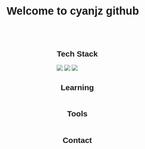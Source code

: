 <head>
    <meta charset="UTF-8">
    <meta name="viewport" content="width=device-width, initial-scale=1.0">
    <link href="https://cdn.jsdelivr.net/npm/bootstrap@5.3.3/dist/css/bootstrap.min.css" rel="stylesheet"
        integrity="sha384-QWTKZyjpPEjISv5WaRU9OFeRpok6YctnYmDr5pNlyT2bRjXh0JMhjY6hW+ALEwIH" crossorigin="anonymous">
    <link rel="preconnect" href="https://fonts.googleapis.com">
    <link rel="preconnect" href="https://fonts.gstatic.com" crossorigin>
    <link
        href="https://fonts.googleapis.com/css2?family=Kanit:ital,wght@0,100;0,200;0,300;0,400;0,500;0,600;0,700;0,800;0,900;1,100;1,200;1,300;1,400;1,500;1,600;1,700;1,800;1,900&family=Signika+Negative:wght@300..700&display=swap"
        rel="stylesheet">
    <style>
        h1 {
            font-family: "Kanit", sans-serif;
        }
        h2 {
            border-width: 0;
            text-align: center;
        }
        .main-content {
            display: flex;
            flex-direction: column;
            align-items: center;
        }
        .main-content-text {
            font-family: "Signika Negative", sans-serif;
        }
        .title {
            width: 50vw;
        }
        .title-text {
            font-size: 3vw;
        }
    </style>
</head>
<body>
    <header class="repo-title p-5 d-flex justify-content-center">
        <div class="title border rounded bg-dark py-2">
            <h1 class="text-light text-center title-text">Welcome to cyanjz github</h1>
        </div>
    </header>
    <main class="main-content">
        <article>
            <h2 class="main-content-text">Tech Stack</h2>
            <img
                src="https://img.shields.io/badge/python-20232a.svg?style=for-the-badge&logo=python&" />
            <img src="https://img.shields.io/badge/html5-20232a.svg?style=for-the-badge&logo=html5&logoColor=f06428" />
            <img
                src="https://img.shields.io/badge/bootstrap-20232a.svg?style=for-the-badge&logo=bootstrap&" />
        </article>
        <article class="main-content">
            <h2 class="main-content-text">Learning</h2>
        </article>
        <article class="main-content">
            <h2 class="main-content-text">Tools</h2>
        </article>
    </main>
    <footer>
        <h2 class="main-content-text">Contact</h2>
    </footer>
    <script src="https://cdn.jsdelivr.net/npm/bootstrap@5.3.3/dist/js/bootstrap.bundle.min.js"
        integrity="sha384-YvpcrYf0tY3lHB60NNkmXc5s9fDVZLESaAA55NDzOxhy9GkcIdslK1eN7N6jIeHz"
        crossorigin="anonymous"></script>
</body>

</html>